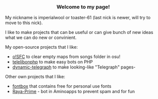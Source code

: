 <h3 align="center">Welcome to my page!</h1>
My nickname is imperialwool or toaster-61 (last nick is newer, will try to move to this nick).

I like to make projects that can be useful or can give bunch of new ideas what we can do new or convinient.

My open-source projects that I like:
- [o!SFC](https://github.com/imperialwool/osu-songs-folder-cleaner) to clear empty maps from songs folder in osu!
- [telelibonphp](https://github.com/imperialwool/telelibonphp) to make easy bots on PHP
- [dynamic-telegraph](https://github.com/imperialwool/dynamic-telegraph) to make looking-like "Telegraph" pages-

Other own projects that I like:
- [fontbox](https://fontbox.t61.link/) that contains free for personal use fonts
- [Raya-Prime](https://rayaprime.t61.link/) - bot in Aminoapps to prevent spam and for fun
